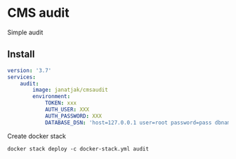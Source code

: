# CMS audit

Simple audit

## Install

```yaml
version: '3.7'
services:
    audit:
        image: janatjak/cmsaudit
        environment:
            TOKEN: xxx
            AUTH_USER: XXX
            AUTH_PASSWORD: XXX
            DATABASE_DSN: 'host=127.0.0.1 user=root password=pass dbname=audit sslmode=disable'
```

Create docker stack
```shell
docker stack deploy -c docker-stack.yml audit
```